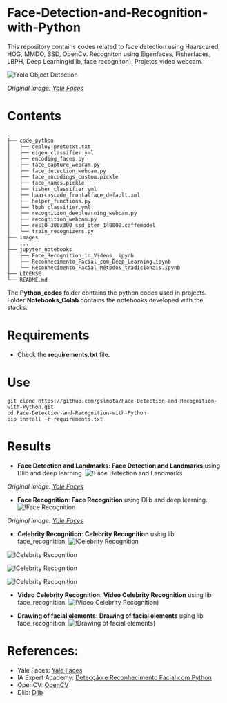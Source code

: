 # Face-Detection-and-Recognition-with-Python
This repository contains codes related to face detection using Haarscared, HOG, MMDO, SSD, OpenCV. Recogniton using Eigenfaces, Fisherfaces, LBPH, Deep Learning(dlib, face recogniton).
Projetcs video webcam.

![!Yolo Object Detection](https://github.com/gslmota/Face-Detection-and-Recognition-with-Python/blob/main/images/cp.png)

*Original image: [Yale Faces](https://sthttp://cvc.cs.yale.edu/cvc/projects/yalefaces/yalefaces.html)*

# Contents
``` shell
.
├── code_python
│   ├── deploy.prototxt.txt
│   ├── eigen_classifier.yml
│   ├── encoding_faces.py
│   ├── face_capture_webcam.py
│   ├── face_detection_webcam.py
│   ├── face_encodings_custom.pickle
│   ├── face_names.pickle
│   ├── fisher_classifier.yml
│   ├── haarcascade_frontalface_default.xml
│   ├── helper_functions.py
│   ├── lbph_classifier.yml
│   ├── recognition_deeplearning_webcam.py
│   ├── recognition_webcam.py
│   ├── res10_300x300_ssd_iter_140000.caffemodel
│   └── train_recognizers.py
├── images
│   ...
├── jupyter_notebooks
│   ├── Face_Recognition_in_Videos_.ipynb
│   ├── Reconhecimento_Facial_com_Deep_Learning.ipynb
│   └── Reconhecimento_Facial_Métodos_tradicionais.ipynb
├── LICENSE
└── README.md
```
The **Python_codes** folder contains the python codes used in projects. Folder **Notebooks_Colab** contains the notebooks developed with the stacks.

# Requirements

 * Check the **requirements.txt** file.


# Use

```shell
git clone https://github.com/gslmota/Face-Detection-and-Recognition-with-Python.git
cd Face-Detection-and-Recognition-with-Python
pip install -r requirements.txt
```


# Results

* **Face Detection and Landmarks**: 
**Face Detection and Landmarks** using Dlib and deep learning.
![!Face Detection and Landmarks](https://github.com/gslmota/Face-Detection-and-Recognition-with-Python/blob/main/images/d1.png)

*Original image: [Yale Faces](https://sthttp://cvc.cs.yale.edu/cvc/projects/yalefaces/yalefaces.html)*

 
* **Face Recognition**:
**Face Recognition** using Dlib and deep learning.
![!Face Recognition](https://github.com/gslmota/Face-Detection-and-Recognition-with-Python/blob/main/images/d2.png)

*Original image: [Yale Faces](https://sthttp://cvc.cs.yale.edu/cvc/projects/yalefaces/yalefaces.html)*

* **Celebrity Recognition**:
**Celebrity Recognition** using lib face_recognition.
![!Celebrity Recognition](https://github.com/gslmota/Face-Detection-and-Recognition-with-Python/blob/main/images/ae1.png)

![!Celebrity Recognition](https://github.com/gslmota/Face-Detection-and-Recognition-with-Python/blob/main/images/ae2.png)

![!Celebrity Recognition](https://github.com/gslmota/Face-Detection-and-Recognition-with-Python/blob/main/images/wol1.png)

![!Celebrity Recognition](https://github.com/gslmota/Face-Detection-and-Recognition-with-Python/blob/main/images/wol2.png)


* **Video Celebrity Recognition**:
**Video Celebrity Recognition** using lib face_recognition.
![!Video Celebrity Recognition](https://github.com/gslmota/Face-Detection-and-Recognition-with-Python/blob/main/images/vid.gif))

* **Drawing of facial elements**:
**Drawing of facial elements** using lib face_recognition.
![!Drawing of facial elements](https://github.com/gslmota/Face-Detection-and-Recognition-with-Python/blob/main/images/fl.png))


# References:
* Yale Faces: [Yale Faces](https://sthttp://cvc.cs.yale.edu/cvc/projects/yalefaces/yalefaces.html)
* IA Expert Academy: [Detecção e Reconhecimento Facial com Python](https://iaexpert.academy/cursos-online-assinatura/deteccao-reconhecimento-facial-python/)
* OpenCV: [OpenCV](https://opencv.org/)
* Dlib: [Dlib](http://dlib.net/)


